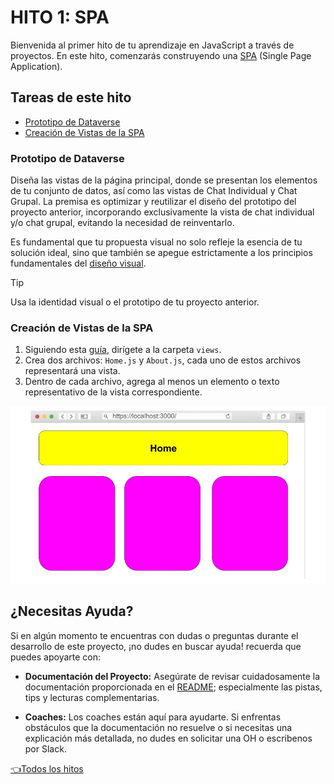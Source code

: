 # **HITO 1:** SPA

Bienvenida al primer hito de tu aprendizaje en JavaScript a
través de proyectos. En este hito, comenzarás construyendo una
[SPA](https://es.wikipedia.org/wiki/Single-page_application)
(Single Page Application).

## Tareas de este hito

- [Prototipo de Dataverse](#prototipo-de-dataverse)
- [Creación de Vistas de la SPA](#creación-de-vistas-de-la-spa)

### Prototipo de Dataverse

Diseña las vistas de la página principal, donde se presentan
los elementos de tu conjunto de datos, así como las vistas de
Chat Individual y Chat Grupal. La premisa es optimizar y
reutilizar el diseño del prototipo del proyecto anterior,
incorporando exclusivamente la vista de chat individual y/o
chat grupal, evitando la necesidad de reinventarlo.

Es fundamental que tu propuesta visual no solo refleje la
esencia de tu solución ideal, sino que también se apegue
estrictamente a los principios fundamentales del
[diseño visual](https://coda.io/d/Bootcamp-UX-Contenido_dqkqk2rV9Z2/Diseno-de-interfaces_suOT7#_luWsQ).

  >[!TIP]
  >Usa la identidad visual o el prototipo de tu proyecto anterior.

### Creación de Vistas de la SPA

  1. Siguiendo esta [guía](https://github.com/Laboratoria/guide-router/tree/guide-v1),
  dirígete a la carpeta `views`.
  2. Crea dos archivos: `Home.js` y `About.js`,
  cada uno de estos archivos representará una vista.
  3. Dentro de cada archivo, agrega al menos un elemento o
  texto representativo de la vista correspondiente.

![Preview spa](./assets/previewSPA.gif)

## ¿Necesitas Ayuda?

Si en algún momento te encuentras con dudas o preguntas durante el desarrollo
de este proyecto, ¡no dudes en buscar ayuda! recuerda que puedes apoyarte con:

- **Documentación del Proyecto:** Asegúrate de revisar cuidadosamente la
documentación proporcionada en el [README](../README.md); especialmente las
pistas, tips y lecturas complementarias.

- **Coaches:** Los coaches están aquí para ayudarte.
Si enfrentas obstáculos que la documentación no resuelve o si necesitas
una explicación más detallada, no dudes en solicitar una OH o escribenos por Slack.

[👈Todos los hitos](../README.md#6-hitos)
